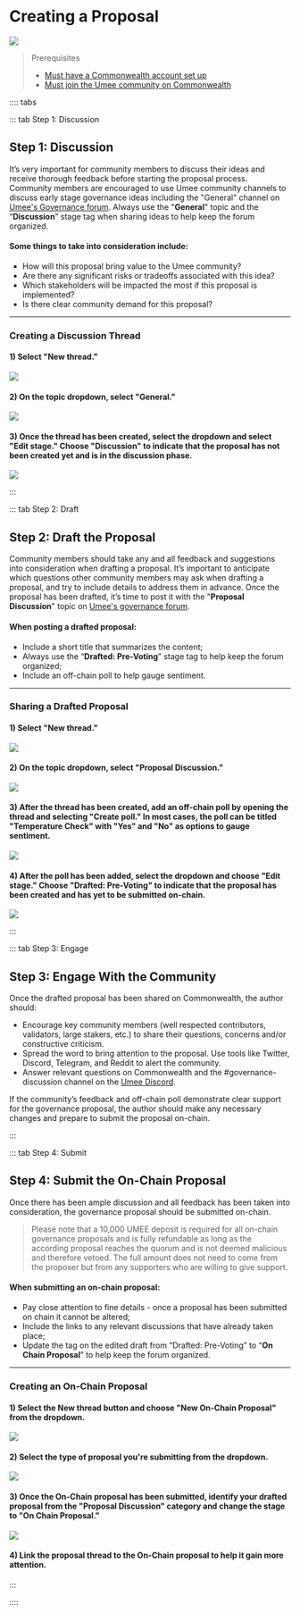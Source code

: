 # Creating a Proposal

![](/bg/creating-a-proposal.png)

> Prerequisites
>
>* [Must have a Commonwealth account set up](https://docs.commonwealth.im/commonwealth/account-overview/creating-your-account)
> * [Must join the Umee community on Commonwealth](https://commonwealth.im/umee/)

:::: tabs

::: tab Step 1: Discussion 

## Step 1: Discussion

It’s very important for community members to discuss their ideas and receive thorough feedback before starting the proposal process. Community members are encouraged to use Umee community channels to discuss early stage governance ideas including the "General" channel on [Umee's Governance forum](https://commonwealth.im/umee/discussions/General). Always use the "**General**" topic and the “**Discussion**” stage tag when sharing ideas to help keep the forum organized.

#### Some things to take into consideration include:

* How will this proposal bring value to the Umee community?
* Are there any significant risks or tradeoffs associated with this idea?
* Which stakeholders will be impacted the most if this proposal is implemented?
* Is there clear community demand for this proposal?

****

### Creating a Discussion Thread

#### 1) Select "New thread."

![](/bg/discussion-1.png)

#### 2) On the topic dropdown, select "General."

![](/bg/discussion-2.png)

#### 3) Once the thread has been created, select the dropdown and select "Edit stage." Choose "Discussion" to indicate that the proposal has not been created yet and is in the discussion phase.

![](/bg/discussion-3.png)

:::

::: tab Step 2: Draft 

## Step 2: Draft the Proposal

Community members should take any and all feedback and suggestions into consideration when drafting a proposal. It’s important to anticipate which questions other community members may ask when drafting a proposal, and try to include details to address them in advance. Once the proposal has been drafted, it’s time to post it with the "**Proposal Discussion**" topic on [Umee's governance forum](https://commonwealth.im/umee).

#### When posting a drafted proposal:

* Include a short title that summarizes the content;
* Always use the “**Drafted: Pre-Voting**” stage tag to help keep the forum organized;
* Include an off-chain poll to help gauge sentiment.

****

### Sharing a Drafted Proposal

#### 1) Select "New thread."

![](/bg/draft-1.png)

#### 2) On the topic dropdown, select "Proposal Discussion."

![](/bg/draft-2.png)

#### 3) After the thread has been created, add an off-chain poll by opening the thread and selecting "Create poll." In most cases, the poll can be titled "Temperature Check" with "Yes" and "No" as options to gauge sentiment.

![](/bg/draft-3.png)

#### 4) After the poll has been added, select the dropdown and choose "Edit stage." Choose "Drafted: Pre-Voting" to indicate that the proposal has been created and has yet to be submitted on-chain.

![](/bg/draft-4.png)

:::

::: tab Step 3: Engage

## Step 3: Engage With the Community

Once the drafted proposal has been shared on Commonwealth, the author should:

* Encourage key community members (well respected contributors, validators, large stakers, etc.) to share their questions, concerns and/or constructive criticism.
* Spread the word to bring attention to the proposal. Use tools like Twitter, Discord, Telegram, and Reddit to alert the community.
* Answer relevant questions on Commonwealth and the #governance-discussion channel on the [Umee Discord](https://discord.gg/umee).

If the community’s feedback and off-chain poll demonstrate clear support for the governance proposal, the author should make any necessary changes and prepare to submit the proposal on-chain.

:::

::: tab Step 4: Submit 

## Step 4: Submit the On-Chain Proposal

Once there has been ample discussion and all feedback has been taken into consideration, the governance proposal should be submitted on-chain.

> Please note that a 10,000 UMEE deposit is required for all on-chain governance proposals and is fully refundable as long as the according proposal reaches the quorum and is not deemed malicious and therefore vetoed. The full amount does not need to come from the proposer but from any supporters who are willing to give support.

#### When submitting an on-chain proposal:

* Pay close attention to fine details - once a proposal has been submitted on chain it cannot be altered;
* Include the links to any relevant discussions that have already taken place;
* Update the tag on the edited draft from “Drafted: Pre-Voting” to “**On Chain Proposal**” to help keep the forum organized.

****

### Creating an On-Chain Proposal

#### 1) Select the New thread button and choose "New On-Chain Proposal" from the dropdown.

![](/bg/submit-1.png)

#### 2) Select the type of proposal you're submitting from the dropdown.

![](/bg/submit-2.png)

#### 3) Once the On-Chain proposal has been submitted, identify your drafted proposal from the "Proposal Discussion" category and change the stage to "On Chain Proposal."

![](/bg/submit-3.png)

#### 4) Link the proposal thread to the On-Chain proposal to help it gain more attention.

:::

::::